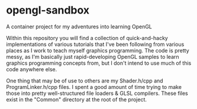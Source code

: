 # opengl-sandbox
A container project for my adventures into learning OpenGL

Within this repository you will find a collection of quick-and-hacky implementations of various tutorials
that I've been following from various places as I work to teach myself graphics programming. The code is pretty messy,
as I'm basically just rapid-developing OpenGL samples to learn graphics programming concepts from, but I don't intend
to use much of this code anywhere else.

One thing that may be of use to others are my Shader.h/cpp and ProgramLinker.h/cpp files. I spent a good amount of time
trying to make those into pretty well-structured file loaders & GLSL compilers. These files exist in the "Common" directory
at the root of the project.
